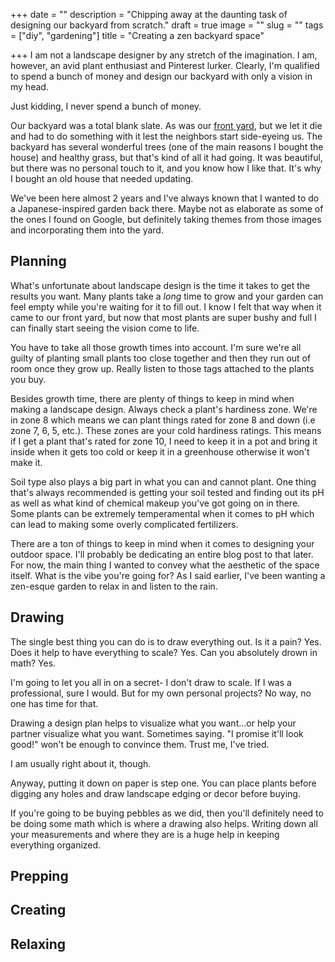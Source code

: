 +++
date = ""
description = "Chipping away at the daunting task of designing our backyard from scratch."
draft = true
image = ""
slug = ""
tags = ["diy", "gardening"]
title = "Creating a zen backyard space"

+++
I am not a landscape designer by any stretch of the imagination. I am, however, an avid plant enthusiast and Pinterest lurker. Clearly, I'm qualified to spend a bunch of money and design our backyard with only a vision in my head.

Just kidding, I never spend a bunch of money.

Our backyard was a total blank slate. As was our [front yard](https://craftycody.com/life/front-yard-xeriscape/), but we let it die and had to do something with it lest the neighbors start side-eyeing us. The backyard has several wonderful trees (one of the main reasons I bought the house) and healthy grass, but that's kind of all it had going. It was beautiful, but there was no personal touch to it, and you know how I like that. It's why I bought an old house that needed updating.

We've been here almost 2 years and I've always known that I wanted to do a Japanese-inspired garden back there. Maybe not as elaborate as some of the ones I found on Google, but definitely taking themes from those images and incorporating them into the yard.

## Planning

What's unfortunate about landscape design is the time it takes to get the results you want. Many plants take a _long_ time to grow and your garden can feel empty while you're waiting for it to fill out. I know I felt that way when it came to our front yard, but now that most plants are super bushy and full I can finally start seeing the vision come to life.

You have to take all those growth times into account. I'm sure we're all guilty of planting small plants too close together and then they run out of room once they grow up. Really listen to those tags attached to the plants you buy.

Besides growth time, there are plenty of things to keep in mind when making a landscape design. Always check a plant's hardiness zone. We're in zone 8 which means we can plant things rated for zone 8 and down (i.e zone 7, 6, 5, etc.). These zones are your cold hardiness ratings. This means if I get a plant that's rated for zone 10, I need to keep it in a pot and bring it inside when it gets too cold or keep it in a greenhouse otherwise it won't make it.

Soil type also plays a big part in what you can and cannot plant. One thing that's always recommended is getting your soil tested and finding out its pH as well as what kind of chemical makeup you've got going on in there. Some plants can be extremely temperamental when it comes to pH which can lead to making some overly complicated fertilizers.

There are a ton of things to keep in mind when it comes to designing your outdoor space. I'll probably be dedicating an entire blog post to that later. For now, the main thing I wanted to convey what the aesthetic of the space itself. What is the vibe you're going for? As I said earlier, I've been wanting a zen-esque garden to relax in and listen to the rain.

## Drawing

The single best thing you can do is to draw everything out. Is it a pain? Yes. Does it help to have everything to scale? Yes. Can you absolutely drown in math? Yes.

I'm going to let you all in on a secret- I don't draw to scale. If I was a professional, sure I would. But for my own personal projects? No way, no one has time for that.

Drawing a design plan helps to visualize what you want...or help your partner visualize what you want. Sometimes saying. "I promise it'll look good!" won't be enough to convince them. Trust me, I've tried. 

I am usually right about it, though.

Anyway, putting it down on paper is step one. You can place plants before digging any holes and draw landscape edging or decor before buying.

If you're going to be buying pebbles as we did, then you'll definitely need to be doing some math which is where a drawing also helps. Writing down all your measurements and where they are is a huge help in keeping everything organized.

## Prepping

## Creating

## Relaxing